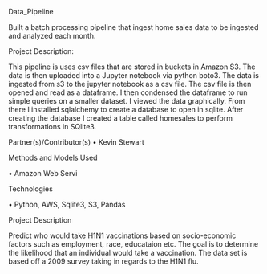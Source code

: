 Data_Pipeline

Built a batch processing pipeline that ingest home sales data to be ingested and analyzed each month.

Project Description:

 This pipeline is uses csv files that are stored in buckets in Amazon S3. The data is then uploaded into a Jupyter notebook via python boto3. The data is ingested from s3 to the jupyter notebook as a csv file. The csv file is then opened and read as a dataframe. I then condensed the dataframe to run simple queries on a smaller dataset. I viewed the data graphically. From there I installed sqlalchemy to create a database to open in sqlite. After creating the database I created a table called homesales to perform transformations in SQlite3. 

Partner(s)/Contributor(s)
• Kevin Stewart

Methods and Models Used

• Amazon Web Servi

Technologies

• Python, AWS, Sqlite3, S3, Pandas

Project Description

Predict who would take H1N1 vaccinations based on socio-economic factors such as employment, race, educataion etc. The goal is to determine the likelihood that an individual would take a vaccination. The data set is based off a 2009 survey taking in regards to the H1N1 flu.
